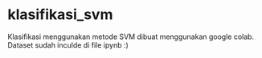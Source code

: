 # klasifikasi_svm

Klasifikasi menggunakan metode SVM dibuat menggunakan google colab. Dataset sudah inculde di file ipynb :)
